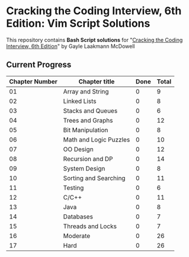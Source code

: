 # Cracking the Coding Interview, 6th Edition: Vim Script Solutions

This repository contains **Bash Script solutions** for "[Cracking the Coding Interview, 6th Edition](https://www.amazon.com/Cracking-Coding-Interview-6th-Edition/dp/0984782850)" by Gayle Laakmann McDowell

## Current Progress

| Chapter Number | Chapter title | Done | Total |
| - | - |-|-|
|01	|Array and String|	0|	9|
|02	|Linked Lists|	0	|8|
|03	|Stacks and Queues|	0	|6|
|04	|Trees and Graphs|	0	|12|
|05	|Bit Manipulation|	0	|8|
|06	|Math and Logic Puzzles|	0	|10|
|07	|OO Design|	0	|12|
|08	|Recursion and DP|	0	|14|
|09	|System Design|	0	|8|
|10	|Sorting and Searching|	0	|11|
|11	|Testing|	0	|6|
|12	|C/C++|	0	|11|
|13	|Java|	0	|8|
|14	|Databases|	0	|7|
|15	|Threads and Locks|	0	|7|
|16	|Moderate|	0	|26|
|17	|Hard|	0	|26|
